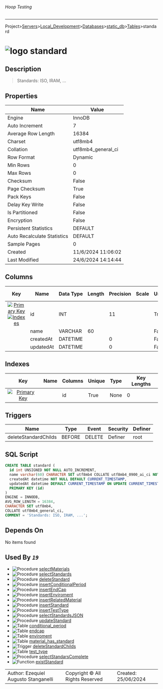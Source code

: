 ###### Hoop Testing
___
Project>[Servers](../../../../Servers.md)>[Local_Development](../../../Local_Development.md)>[Databases](../../Databases.md)>[static_db](../static_db.md)>[Tables](Tables.md)>standard


# ![logo](../../../../../Images/table64.svg) standard

## <a name="#Description"></a>Description
> Standards: ISO, IRAM, ...
## <a name="#Properties"></a>Properties
|Name|Value|
|---|---|
|Engine|InnoDB|
|Auto Increment|7|
|Average Row Length|16384|
|Charset|utf8mb4|
|Collation|utf8mb4_general_ci|
|Row Format|Dynamic|
|Min Rows|0|
|Max Rows|0|
|Checksum|False|
|Page Checksum|True|
|Pack Keys|False|
|Delay Key Write|False|
|Is Partitioned|False|
|Encryption|False|
|Persistent Statistics|DEFAULT|
|Auto Recalculate Statistics|DEFAULT|
|Sample Pages|0|
|Created|11/6/2024 11:06:02|
|Last Modified|24/6/2024 14:14:44|


## <a name="#Columns"></a>Columns
|Key|Name|Data Type|Length|Precision|Scale|Unsigned|Zerofill|Binary|Not Null|Auto Increment|Default|Virtual|Invisible|Description|
|:---:|---|---|---|---|---|---|---|---|---|---|---|---|---|---|
|[![Primary Key ](../../../../../Images/primarykey.svg)](#Indexes)[![Indexes ](../../../../../Images/index.svg)](#Indexes)|id|INT||11||True|False|False|True|True||False|False||
||name|VARCHAR|60|||False|False|False|True|False||False|False||
||createdAt|DATETIME||0||False|False|False|True|False|CURRENT_TIMESTAMP|False|False||
||updatedAt|DATETIME||0||False|False|False|False|False|CURRENT_TIMESTAMP|False|False||

## <a name="#Indexes"></a>Indexes
|Key|Name|Columns|Unique|Type|Key Lengths|
|:---:|---|---|---|---|---|
|[![Primary Key ](../../../../../Images/primarykey.svg)](#Indexes)||id|True|None|0|

## <a name="#Triggers"></a>Triggers
|Name|Type|Event|Security|Definer|
|---|---|---|---|---|
|deleteStandardChilds|BEFORE|DELETE|Definer|root|

## <a name="#SqlScript"></a>SQL Script
```SQL
CREATE TABLE standard (
  id int UNSIGNED NOT NULL AUTO_INCREMENT,
  name varchar(60) CHARACTER SET utf8mb4 COLLATE utf8mb4_0900_ai_ci NOT NULL,
  createdAt datetime NOT NULL DEFAULT CURRENT_TIMESTAMP,
  updatedAt datetime DEFAULT CURRENT_TIMESTAMP ON UPDATE CURRENT_TIMESTAMP,
  PRIMARY KEY (id)
)
ENGINE = INNODB,
AVG_ROW_LENGTH = 16384,
CHARACTER SET utf8mb4,
COLLATE utf8mb4_general_ci,
COMMENT = 'Standards: ISO, IRAM, ...';
```

## <a name="#DependsOn"></a>Depends On
No items found

## <a name="#UsedBy"></a>Used By _`19`_
- ![Procedure](../../../../../Images/procedure.svg) [selectMaterials](../Procedures/selectMaterials.md)
- ![Procedure](../../../../../Images/procedure.svg) [selectStandards](../Procedures/selectStandards.md)
- ![Procedure](../../../../../Images/procedure.svg) [deleteStandard](../Procedures/deleteStandard.md)
- ![Procedure](../../../../../Images/procedure.svg) [insertConditionalPeriod](../Procedures/insertConditionalPeriod.md)
- ![Procedure](../../../../../Images/procedure.svg) [insertEndCap](../Procedures/insertEndCap.md)
- ![Procedure](../../../../../Images/procedure.svg) [insertEnviroment](../Procedures/insertEnviroment.md)
- ![Procedure](../../../../../Images/procedure.svg) [insertRelatedMaterial](../Procedures/insertRelatedMaterial.md)
- ![Procedure](../../../../../Images/procedure.svg) [insertStandard](../Procedures/insertStandard.md)
- ![Procedure](../../../../../Images/procedure.svg) [insertTestType](../Procedures/insertTestType.md)
- ![Procedure](../../../../../Images/procedure.svg) [selectStandardsJSON](../Procedures/selectStandardsJSON.md)
- ![Procedure](../../../../../Images/procedure.svg) [updateStandard](../Procedures/updateStandard.md)
- ![Table](../../../../../Images/table.svg) [conditional_period](conditional_period.md)
- ![Table](../../../../../Images/table.svg) [endcap](endcap.md)
- ![Table](../../../../../Images/table.svg) [enviroment](enviroment.md)
- ![Table](../../../../../Images/table.svg) [material_has_standard](material_has_standard.md)
- ![Trigger](../../../../../Images/trigger.svg) [deleteStandardChilds](../Triggers/deleteStandardChilds.md)
- ![Table](../../../../../Images/table.svg) [test_type](test_type.md)
- ![Procedure](../../../../../Images/procedure.svg) [selectStandarsComplete](../Procedures/selectStandarsComplete.md)
- ![Function](../../../../../Images/function.svg) [existStandard](../Functions/existStandard.md)


||||
|---|---|---|
|Author: Ezequiel Augusto Stanganelli|Copyright © All Rights Reserved|Created: 25/06/2024|